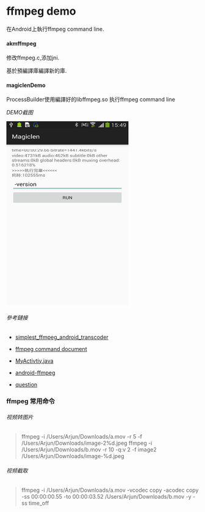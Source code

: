# ffmpeg demo
 在Android上執行ffmpeg command line.

#### akmffmpeg

修改ffmpeg.c,添加jni.

基於預編譯庫編譯新的庫.  

#### magiclenDemo
ProcessBuilder使用編譯好的libffmpeg.so 执行ffmpeg command line 

 <p align="left">
        <em>DEMO截图</em>
 </p>
 <p align="left">
    <img src="https://github.com/aikongmeng/GithubFFmpegTest/blob/master/magiclenDemo/device-2016-06-30-154941.png" alt="DEMO截图"  width="320" height="480">
 </p>
   
 

###### 參考鏈接

* [simplest_ffmpeg_android_transcoder](https://github.com/leixiaohua1020/simplest_ffmpeg_mobile/tree/master/simplest_ffmpeg_android_transcoder)

* [ffmpeg command document](http://ffmpeg.org/ffmpeg.html)

* [MyActivtiy.java](https://github.com/aikongmeng/SampleFFmpegApp/blob/master/app/src/main/java/com/vinsol/androidffmpeg/sampleffmpegapp/MyActivity.java)

* [android-ffmpeg](https://magiclen.org/android-ffmpeg/)

* [question](http://ffmpeg.gusari.org/viewtopic.php?f=8&t=1181)

### ffmpeg 常用命令
###### 视频转图片
>ffmpeg -i /Users/Arjun/Downloads/a.mov -r 5 -f /Users/Arjun/Downloads/image-2%d.jpeg
>ffmpeg -i /Users/Arjun/Downloads/b.mov -r 10 -q:v 2 -f image2 /Users/Arjun/Downloads/image-%d.jpeg

###### 视频截取
>ffmpeg -i /Users/Arjun/Downloads/a.mov -vcodec copy -acodec copy -ss 00:00:00.55 -to  00:00:03.52 /Users/Arjun/Downloads/b.mov -y -ss time_off 


